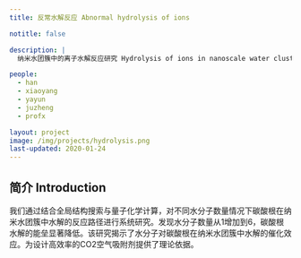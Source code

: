 ```yaml
---
title: 反常水解反应 Abnormal hydrolysis of ions

notitle: false

description: |
  纳米水团簇中的离子水解反应研究 Hydrolysis of ions in nanoscale water clusters: a mechanism study

people:
  - han
  - xiaoyang
  - yayun
  - juzheng
  - profx

layout: project
image: /img/projects/hydrolysis.png
last-updated: 2020-01-24
---
```


## 简介 Introduction

我们通过结合全局结构搜索与量子化学计算，对不同水分子数量情况下碳酸根在纳米水团簇中水解的反应路径进行系统研究。发现水分子数量从1增加到6，碳酸根水解的能垒显著降低。该研究揭示了水分子对碳酸根在纳米水团簇中水解的催化效应。为设计高效率的CO2空气吸附剂提供了理论依据。

